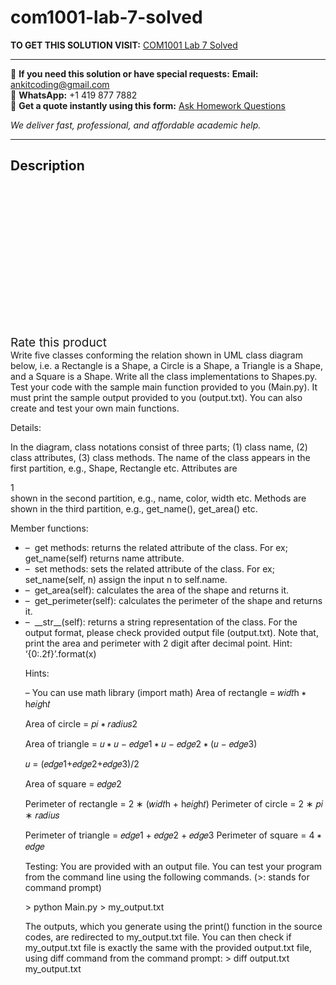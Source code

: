 # com1001-lab-7-solved
**TO GET THIS SOLUTION VISIT:** [COM1001 Lab 7 Solved](https://www.ankitcodinghub.com/product/com1001-lab-7-solved/)


---

📩 **If you need this solution or have special requests:** **Email:** ankitcoding@gmail.com  
📱 **WhatsApp:** +1 419 877 7882  
📄 **Get a quote instantly using this form:** [Ask Homework Questions](https://www.ankitcodinghub.com/services/ask-homework-questions/)

*We deliver fast, professional, and affordable academic help.*

---

<h2>Description</h2>



<div class="kk-star-ratings kksr-auto kksr-align-center kksr-valign-top" data-payload="{&quot;align&quot;:&quot;center&quot;,&quot;id&quot;:&quot;99931&quot;,&quot;slug&quot;:&quot;default&quot;,&quot;valign&quot;:&quot;top&quot;,&quot;ignore&quot;:&quot;&quot;,&quot;reference&quot;:&quot;auto&quot;,&quot;class&quot;:&quot;&quot;,&quot;count&quot;:&quot;0&quot;,&quot;legendonly&quot;:&quot;&quot;,&quot;readonly&quot;:&quot;&quot;,&quot;score&quot;:&quot;0&quot;,&quot;starsonly&quot;:&quot;&quot;,&quot;best&quot;:&quot;5&quot;,&quot;gap&quot;:&quot;4&quot;,&quot;greet&quot;:&quot;Rate this product&quot;,&quot;legend&quot;:&quot;0\/5 - (0 votes)&quot;,&quot;size&quot;:&quot;24&quot;,&quot;title&quot;:&quot;COM1001 Lab 7 Solved&quot;,&quot;width&quot;:&quot;0&quot;,&quot;_legend&quot;:&quot;{score}\/{best} - ({count} {votes})&quot;,&quot;font_factor&quot;:&quot;1.25&quot;}">

<div class="kksr-stars">

<div class="kksr-stars-inactive">
            <div class="kksr-star" data-star="1" style="padding-right: 4px">


<div class="kksr-icon" style="width: 24px; height: 24px;"></div>
        </div>
            <div class="kksr-star" data-star="2" style="padding-right: 4px">


<div class="kksr-icon" style="width: 24px; height: 24px;"></div>
        </div>
            <div class="kksr-star" data-star="3" style="padding-right: 4px">


<div class="kksr-icon" style="width: 24px; height: 24px;"></div>
        </div>
            <div class="kksr-star" data-star="4" style="padding-right: 4px">


<div class="kksr-icon" style="width: 24px; height: 24px;"></div>
        </div>
            <div class="kksr-star" data-star="5" style="padding-right: 4px">


<div class="kksr-icon" style="width: 24px; height: 24px;"></div>
        </div>
    </div>

<div class="kksr-stars-active" style="width: 0px;">
            <div class="kksr-star" style="padding-right: 4px">


<div class="kksr-icon" style="width: 24px; height: 24px;"></div>
        </div>
            <div class="kksr-star" style="padding-right: 4px">


<div class="kksr-icon" style="width: 24px; height: 24px;"></div>
        </div>
            <div class="kksr-star" style="padding-right: 4px">


<div class="kksr-icon" style="width: 24px; height: 24px;"></div>
        </div>
            <div class="kksr-star" style="padding-right: 4px">


<div class="kksr-icon" style="width: 24px; height: 24px;"></div>
        </div>
            <div class="kksr-star" style="padding-right: 4px">


<div class="kksr-icon" style="width: 24px; height: 24px;"></div>
        </div>
    </div>
</div>


<div class="kksr-legend" style="font-size: 19.2px;">
            <span class="kksr-muted">Rate this product</span>
    </div>
    </div>
<div class="page" title="Page 1">
<div class="layoutArea">
<div class="column">
Write five classes conforming the relation shown in UML class diagram below, i.e. a Rectangle is a Shape, a Circle is a Shape, a Triangle is a Shape, and a Square is a Shape. Write all the class implementations to Shapes.py. Test your code with the sample main function provided to you (Main.py). It must print the sample output provided to you (output.txt). You can also create and test your own main functions.

Details:

In the diagram, class notations consist of three parts; (1) class name, (2) class attributes, (3) class methods. The name of the class appears in the first partition, e.g., Shape, Rectangle etc. Attributes are

</div>
</div>
<div class="layoutArea">
<div class="column">
1

</div>
</div>
</div>
<div class="page" title="Page 2">
<div class="layoutArea">
<div class="column">
shown in the second partition, e.g., name, color, width etc. Methods are shown in the third partition, e.g., get_name(), get_area() etc.

Member functions:

<ul>
<li>– &nbsp;get methods: returns the related attribute of the class. For ex; get_name(self) returns name attribute.</li>
<li>– &nbsp;set methods: sets the related attribute of the class. For ex; set_name(self, n) assign the input n to self.name.</li>
<li>– &nbsp;get_area(self): calculates the area of the shape and returns it.</li>
<li>– &nbsp;get_perimeter(self): calculates the perimeter of the shape and returns it.</li>
<li>– &nbsp;__str__(self): returns a string representation of the class. For the output format, please check
provided output file (output.txt). Note that, print the area and perimeter with 2 digit after decimal point. Hint: ‘{0:.2f}’.format(x)

Hints:

– You can use math library (import math) Area of rectangle = 𝑤𝑖𝑑𝑡h ∗ h𝑒𝑖𝑔h𝑡

Area of circle = 𝑝𝑖 ∗ 𝑟𝑎𝑑𝑖𝑢𝑠2

Area of triangle = 𝑢 ∗ 𝑢 − 𝑒𝑑𝑔𝑒1 ∗ 𝑢 − 𝑒𝑑𝑔𝑒2 ∗ (𝑢 − 𝑒𝑑𝑔𝑒3)

𝑢 = (𝑒𝑑𝑔𝑒1+𝑒𝑑𝑔𝑒2+𝑒𝑑𝑔𝑒3)/2

Area of square = 𝑒𝑑𝑔𝑒2

Perimeter of rectangle = 2 ∗ (𝑤𝑖𝑑𝑡h + h𝑒𝑖𝑔h𝑡) Perimeter of circle = 2 ∗ 𝑝𝑖 ∗ 𝑟𝑎𝑑𝑖𝑢𝑠

Perimeter of triangle = 𝑒𝑑𝑔𝑒1 + 𝑒𝑑𝑔𝑒2 + 𝑒𝑑𝑔𝑒3 Perimeter of square = 4 ∗ 𝑒𝑑𝑔𝑒

Testing: You are provided with an output file. You can test your program from the command line using the following commands. (&gt;: stands for command prompt)

&gt; python Main.py &gt; my_output.txt

The outputs, which you generate using the print() function in the source codes, are redirected to my_output.txt file. You can then check if my_output.txt file is exactly the same with the provided output.txt file, using diff command from the command prompt: &gt; diff output.txt my_output.txt
</li>
</ul>
</div>
</div>
</div>
